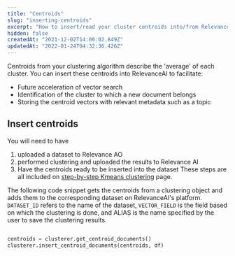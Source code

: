 ```yaml
---
title: "Centroids"
slug: "inserting-centroids"
excerpt: "How to insert/read your cluster centroids into/from Relevance AI"
hidden: false
createdAt: "2021-12-02T14:00:02.849Z"
updatedAt: "2022-01-24T04:32:36.426Z"
---
```

Centroids from your clustering algorithm describe the 'average' of each cluster. You can insert these centroids into RelevanceAI to facilitate:

- Future acceleration of vector search
- Identification of the cluster to which a new document belongs
- Storing the centroid vectors with relevant metadata such as a topic


## Insert centroids
You will need to have
1. uploaded a dataset to Relevance AO
2. performed clustering and uploaded the results to Relevance AI
3. Have the centroids ready to be inserted into the dataset
These steps are all included on [step-by-step Kmeans clustering](https://docs.relevance.ai/docs/quickstart-clustering) page.

The following code snippet gets the centroids from a clustering object and adds them to the corresponding dataset on RelevanceAI's platform. `DATASET_ID` refers to the name of the dataset, `VECTOR_FIELD` is the field based on which the clustering is done, and ALIAS is the name specified by the user to save the clustering results.

```python Python (SDK)

centroids = clusterer.get_centroid_documents()
clusterer.insert_centroid_documents(centroids, df)

```
```python
```
